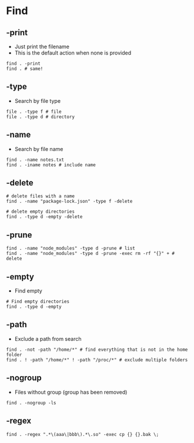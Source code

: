 # Find

## -print

- Just print the filename
- This is the default action when none is provided

```shell
find . -print
find . # same!
```

## -type

- Search by file type

```shell
file . -type f # file
file . -type d # directory
```

## -name

- Search by file name

```shell
find . -name notes.txt
find . -iname notes # include name
```

## -delete

```shell
# delete files with a name
find . -name "package-lock.json" -type f -delete

# delete empty directories
find . -type d -empty -delete
```

## -prune

```shell
find . -name "node_modules" -type d -prune # list
find . -name "node_modules" -type d -prune -exec rm -rf "{}" + # delete
```

## -empty

- Find empty

```shell
# Find empty directories
find . -type d -empty
```

## -path

- Exclude a path from search

```shell
find . -not -path "/home/*" # find everything that is not in the home folder
find . ! -path "/home/*" ! -path "/proc/*" # exclude multiple folders
```

## -nogroup

- Files without group (group has been removed)

```shell
find . -nogroup -ls
```

## -regex

```shell
find . -regex ".*\(aaa\|bbb\).*\.so" -exec cp {} {}.bak \;
```
